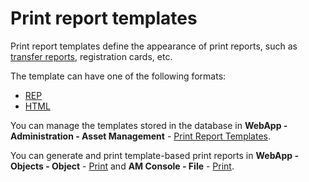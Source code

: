 # Print report templates
     
Print report templates define the appearance of print reports, such as [transfer reports](../../documents/transfer-protocols), registration cards, etc.
     
The template can have one of the following formats:
     
- [REP](reports/rep-modify)
- [HTML](reports/html)

You can manage the templates stored in the database in **WebApp - Administration - Asset Management** - [Print Report Templates](../../../list-of-windows/alvao-webapp/administration/asset-management/print-report-templates).
     
You can generate and print template-based print reports in **WebApp - Objects - Object** - [Print](../../../list-of-windows/alvao-webapp/objects/object/print) and **AM Console - File** - [Print](../../../list-of-windows/alvao-webapp/administration/asset-management/print-report-templates).
